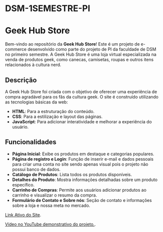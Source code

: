 # DSM-1SEMESTRE-PI

# Geek Hub Store

Bem-vindo ao repositório da **Geek Hub Store**! Este é um projeto de e-commerce desenvolvido como parte do projeto de PI da faculdade de DSM no primeiro semestre. A Geek Hub Store é uma loja virtual especializada na venda de produtos geek, como canecas, camisetas, roupas e outros itens relacionados à cultura nerd.

## Descrição

A Geek Hub Store foi criada com o objetivo de oferecer uma experiência de compra agradável para os fãs da cultura geek. O site é construído utilizando as tecnologias básicas da web:

- **HTML**: Para a estruturação do conteúdo.
- **CSS**: Para a estilização e layout das páginas.
- **JavaScript**: Para adicionar interatividade e melhorar a experiência do usuário.

## Funcionalidades

- **Página Inicial**: Exibe os produtos em destaque e categorias populares.
- **Página de registro e Login**: Função de inserir e-mail e dados pessoais para criar uma conta no site sendo apenas visual pois o projeto não possui banco de dados.
- **Catálogo de Produtos**: Lista todos os produtos disponíveis.
- **Detalhes do Produto**: Mostra informações detalhadas sobre um produto específico.
- **Carrinho de Compras**: Permite aos usuários adicionar produtos ao carrinho e visualizar o resumo da compra.
- **Formulário de Contato e Sobre nós**: Seção de contato e informações sobre a loja e nossa meta no mercado.

[Link Ativo do Site](https://dsm-1-semestre-pi.vercel.app/).

[Vídeo no YouTube demonstrativo do projeto.](https://youtu.be/m0aJ2JC9xl8).
